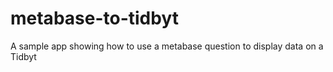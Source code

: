 # metabase-to-tidbyt
A sample app showing how to use a metabase question to display data on a Tidbyt
